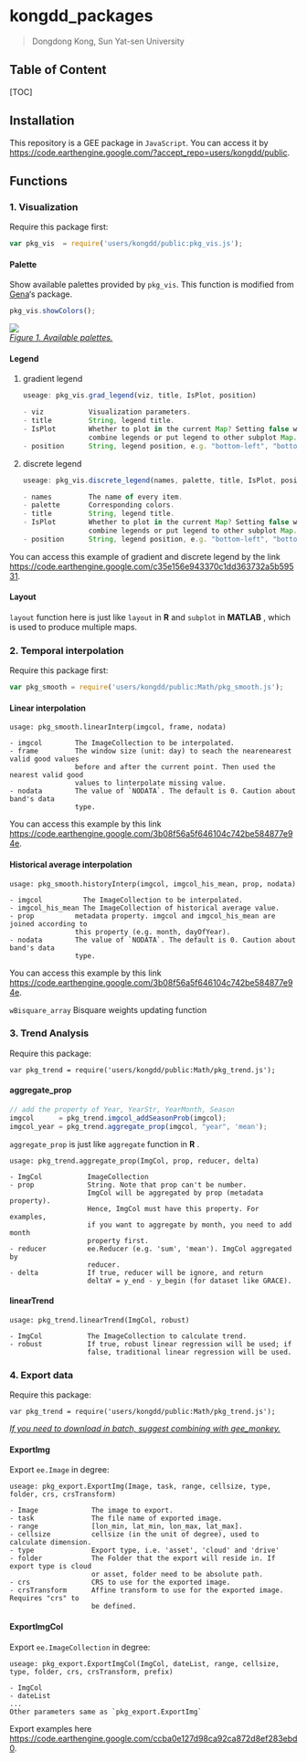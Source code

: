 # kongdd_packages

>  Dongdong Kong, Sun Yat-sen University

## Table of Content
[TOC]

## Installation

This repository is a GEE package in `JavaScript`. You can access it by 
https://code.earthengine.google.com/?accept_repo=users/kongdd/public.

## Functions

### 1. Visualization

Require this package first:

```javascript
var pkg_vis  = require('users/kongdd/public:pkg_vis.js');
```

#### Palette

Show available palettes provided by `pkg_vis`. This function is modified from [Gena](https://github.com/gena)‘s package.

```javascript
pkg_vis.showColors();
```

![](man/Figure/RColorBrewer.svg)   
*<u>Figure 1. Available palettes.</u>*

#### Legend

1. gradient legend

   ```javascript
   useage: pkg_vis.grad_legend(viz, title, IsPlot, position)
   
   - viz           Visualization parameters.
   - title         String, legend title.
   - IsPlot        Whether to plot in the current Map? Setting false when you need to
                   combine legends or put legend to other subplot Map.  
   - position      String, legend position, e.g. "bottom-left", "bottom-right".
   ```

2. discrete legend

   ```javascript
   useage: pkg_vis.discrete_legend(names, palette, title, IsPlot, position)
   
   - names         The name of every item.
   - palette       Corresponding colors.
   - title         String, legend title.
   - IsPlot        Whether to plot in the current Map? Setting false when you need to
                   combine legends or put legend to other subplot Map.  
   - position      String, legend position, e.g. "bottom-left", "bottom-right".
   ```

You can access this example of gradient and discrete legend by the link 
https://code.earthengine.google.com/c35e156e943370c1dd363732a5b59531.

#### Layout

`layout` function here is just like `layout` in **R** and `subplot` in __MATLAB__ , which is used to produce multiple maps.


### 2. Temporal interpolation

Require this package first:

```javascript
var pkg_smooth = require('users/kongdd/public:Math/pkg_smooth.js');
```

#### Linear interpolation

```
usage: pkg_smooth.linearInterp(imgcol, frame, nodata)

- imgcol        The ImageCollection to be interpolated. 
- frame         The window size (unit: day) to seach the nearenearest valid good values
                before and after the current point. Then used the nearest valid good
                values to linterpolate missing value.
- nodata        The value of `NODATA`. The default is 0. Caution about band's data 
                type.
```

You can access this example by this link https://code.earthengine.google.com/3b08f56a5f646104c742be584877e94e.

#### Historical average interpolation

```
usage: pkg_smooth.historyInterp(imgcol, imgcol_his_mean, prop, nodata)

- imgcol          The ImageCollection to be interpolated. 
- imgcol_his_mean The ImageCollection of historical average value.
- prop          metadata property. imgcol and imgcol_his_mean are joined according to
				this property (e.g. month, dayOfYear).
- nodata        The value of `NODATA`. The default is 0. Caution about band's data
                type.
```

You can access this example by this link https://code.earthengine.google.com/3b08f56a5f646104c742be584877e94e.

`wBisquare_array` Bisquare weights updating function

### 3. Trend Analysis

Require this package:

```
var pkg_trend = require('users/kongdd/public:Math/pkg_trend.js');
```

#### aggregate_prop

```javascript
// add the property of Year, YearStr, YearMonth, Season
imgcol      = pkg_trend.imgcol_addSeasonProb(imgcol); 
imgcol_year = pkg_trend.aggregate_prop(imgcol, "year", 'mean');
```

`aggregate_prop` is just like `aggregate` function in  **R** . 

```
usage: pkg_trend.aggregate_prop(ImgCol, prop, reducer, delta)

- ImgCol           ImageCollection
- prop             String. Note that prop can't be number. 
				   ImgCol will be aggregated by prop (metadata property). 
				   Hence, ImgCol must have this property. For examples, 
				   if you want to aggregate by month, you need to add month
				   property first.
- reducer          ee.Reducer (e.g. 'sum', 'mean'). ImgCol aggregated by 
				   reducer.
- delta            If true, reducer will be ignore, and return 
				   deltaY = y_end - y_begin (for dataset like GRACE).
```



#### linearTrend

```
usage: pkg_trend.linearTrend(ImgCol, robust)

- ImgCol           The ImageCollection to calculate trend.
- robust           If true, robust linear regression will be used; if 
                   false, traditional linear regression will be used.
```



### 4. Export data

Require this package:

```
var pkg_trend = require('users/kongdd/public:Math/pkg_trend.js');
```

*<u>If you need to download in batch, suggest combining with [gee_monkey](https://github.com/kongdd/gee_monkey).</u>*   

#### ExportImg

Export `ee.Image` in degree:

```
useage: pkg_export.ExportImg(Image, task, range, cellsize, type, folder, crs, crsTransform)

- Image             The image to export.
- task              The file name of exported image.
- range             [lon_min, lat_min, lon_max, lat_max].
- cellsize          cellsize (in the unit of degree), used to calculate dimension.
- type              Export type, i.e. 'asset', 'cloud' and 'drive'
- folder            The Folder that the export will reside in. If export type is cloud 
                    or asset, folder need to be absolute path.
- crs               CRS to use for the exported image.
- crsTransform      Affine transform to use for the exported image. Requires "crs" to 
					be defined.
```

#### ExportImgCol

Export `ee.ImageCollection` in degree:

```
useage: pkg_export.ExportImgCol(ImgCol, dateList, range, cellsize, type, folder, crs, crsTransform, prefix)

- ImgCol    
- dateList
...
Other parameters same as `pkg_export.ExportImg`
```

Export examples here https://code.earthengine.google.com/ccba0e127d98ca92ca872d8ef283ebd0.
